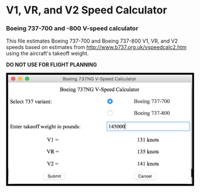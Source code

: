 # V1, VR, and V2 Speed Calculator
### Boeing 737-700 and -800 V-speed calculator


This file estimates Boeing 737-700 and Boeing 737-800 V1, VR, and V2 speeds based on estimates from http://www.b737.org.uk/vspeedcalc2.htm using the aircraft's takeoff weight.

**DO NOT USE FOR FLIGHT PLANNING**

<img src="https://github.com/alexkenan/Vspeeds/blob/master/screenshots/1.png?raw=true" width="525" height="300" style="border:5px solid black">
